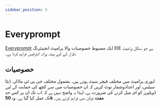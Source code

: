 ```yaml
---
sidebar_position: 5
---
```


# Everyprompt 

[Everyprompt](https://www.everyprompt.com) ایک مضبوط خصوصیات والا پرامپٹ انجینئرنگ IDE ہے
جو سنگل پرامپٹ تکرار کے لیے پیشہ ورانہ انٹرفیس فراہم کرتا ہے۔




## خصوصیات

ایوری پرامپٹ میں مختلف فیچر سیٹ ہوتے ہیں، بشمول مختلف جی پی ٹی ماڈلز، ڈیٹا سیٹس،
اور اعدادوشمار نوٹ کریں کہ ان خصوصیات میں سے کچھ کی حمایت کے لیے ڈویلپرز کو ای میل کرنے کی ضرورت ہے،
لہذا یہ واضح نہیں ہے کہ اب تک ان پر کس حد تک عمل کیا گیا ہے۔ وہ **50k مفت** ٹوکن بھی فراہم کرتے ہیں۔
